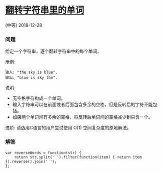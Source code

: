 # [翻转字符串里的单词](https://leetcode-cn.com/problems/reverse-words-in-a-string)
(中等) 2018-12-28

### 问题

给定一个字符串，逐个翻转字符串中的每个单词。

示例:

```
输入: "the sky is blue",
输出: "blue is sky the".
```

说明:

* 无空格字符构成一个单词。
* 输入字符串可以在前面或者后面包含多余的空格，但是反转后的字符不能包括。
* 如果两个单词间有多余的空格，将反转后单词间的空格减少到只含一个。

进阶: 请选用C语言的用户尝试使用 O(1) 空间复杂度的原地解法。

### 解答

```
var reverseWords = function(str) {
    return str.split(' ').filter(function(item) { return item }).reverse().join(' ');
};
```
